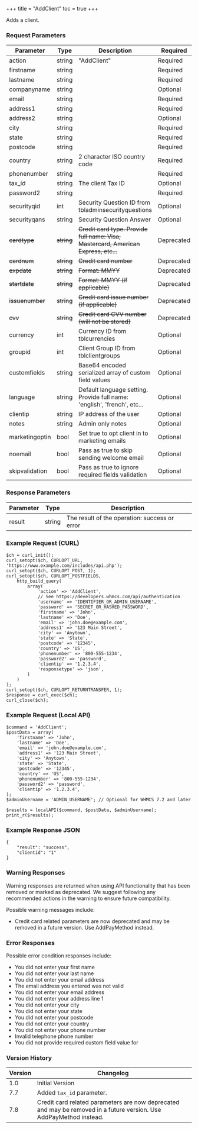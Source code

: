 +++
title = "AddClient"
toc = true
+++

Adds a client.

### Request Parameters

| Parameter | Type | Description | Required |
| --------- | ---- | ----------- | -------- |
| action | string | "AddClient" | Required |
| firstname | string |  | Required |
| lastname | string |  | Required |
| companyname | string |  | Optional |
| email | string |  | Required |
| address1 | string |  | Required |
| address2 | string |  | Optional |
| city | string |  | Required |
| state | string |  | Required |
| postcode | string |  | Required |
| country | string | 2 character ISO country code | Required |
| phonenumber | string |  | Required |
| tax_id | string | The client Tax ID | Optional |
| password2 | string |  | Required |
| securityqid | int | Security Question ID from tbladminsecurityquestions | Optional |
| securityqans | string | Security Question Answer | Optional |
| ~~cardtype~~ | ~~string~~ | ~~Credit card type. Provide full name: Visa, Mastercard, American Express, etc...~~ | Deprecated |
| ~~cardnum~~ | ~~string~~ | ~~Credit card number~~ | Deprecated |
| ~~expdate~~ | ~~string~~ | ~~Format: MMYY~~ | Deprecated |
| ~~startdate~~ | ~~string~~ | ~~Format: MMYY (if applicable)~~ | Deprecated |
| ~~issuenumber~~ | ~~string~~ | ~~Credit card issue number (if applicable)~~ | Deprecated |
| ~~cvv~~ | ~~string~~ | ~~Credit card CVV number (will not be stored)~~ | Deprecated |
| currency | int | Currency ID from tblcurrencies | Optional |
| groupid | int | Client Group ID from tblclientgroups | Optional |
| customfields | string | Base64 encoded serialized array of custom field values | Optional |
| language | string | Default language setting. Provide full name: 'english', 'french', etc... | Optional |
| clientip | string | IP address of the user | Optional |
| notes | string | Admin only notes | Optional |
| marketingoptin | bool | Set true to opt client in to marketing emails | Optional |
| noemail | bool | Pass as true to skip sending welcome email | Optional |
| skipvalidation | bool | Pass as true to ignore required fields validation | Optional |

### Response Parameters

| Parameter | Type | Description |
| --------- | ---- | ----------- |
| result | string | The result of the operation: success or error |


### Example Request (CURL)

```
$ch = curl_init();
curl_setopt($ch, CURLOPT_URL, 'https://www.example.com/includes/api.php');
curl_setopt($ch, CURLOPT_POST, 1);
curl_setopt($ch, CURLOPT_POSTFIELDS,
    http_build_query(
        array(
            'action' => 'AddClient',
            // See https://developers.whmcs.com/api/authentication
            'username' => 'IDENTIFIER_OR_ADMIN_USERNAME',
            'password' => 'SECRET_OR_HASHED_PASSWORD',
            'firstname' => 'John',
            'lastname' => 'Doe',
            'email' => 'john.doe@example.com',
            'address1' => '123 Main Street',
            'city' => 'Anytown',
            'state' => 'State',
            'postcode' => '12345',
            'country' => 'US',
            'phonenumber' => '800-555-1234',
            'password2' => 'password',
            'clientip' => '1.2.3.4',
            'responsetype' => 'json',
        )
    )
);
curl_setopt($ch, CURLOPT_RETURNTRANSFER, 1);
$response = curl_exec($ch);
curl_close($ch);
```


### Example Request (Local API)

```
$command = 'AddClient';
$postData = array(
    'firstname' => 'John',
    'lastname' => 'Doe',
    'email' => 'john.doe@example.com',
    'address1' => '123 Main Street',
    'city' => 'Anytown',
    'state' => 'State',
    'postcode' => '12345',
    'country' => 'US',
    'phonenumber' => '800-555-1234',
    'password2' => 'password',
    'clientip' => '1.2.3.4',
);
$adminUsername = 'ADMIN_USERNAME'; // Optional for WHMCS 7.2 and later

$results = localAPI($command, $postData, $adminUsername);
print_r($results);
```


### Example Response JSON

```
{
    "result": "success",
    "clientid": "1"
}
```


### Warning Responses

Warning responses are returned when using API functionality that has been removed or marked as deprecated.
We suggest following any recommended actions in the warning to ensure future compatibility.

Possible warning messages include:

* Credit card related parameters are now deprecated and may be removed in a future version. Use AddPayMethod instead.


### Error Responses

Possible error condition responses include:

* You did not enter your first name
* You did not enter your last name
* You did not enter your email address
* The email address you entered was not valid
* You did not enter your email address
* You did not enter your  address line 1
* You did not enter your city
* You did not enter your state
* You did not enter your postcode
* You did not enter your country
* You did not enter your phone number
* Invalid telephone phone number
* You did not provide required custom field value for


### Version History

| Version | Changelog |
| ------- | --------- |
| 1.0 | Initial Version |
| 7.7 | Added `tax_id` parameter. |
| 7.8 | Credit card related parameters are now deprecated and may be removed in a future version. Use AddPayMethod instead. |

